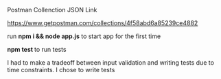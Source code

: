 Postman Collenction JSON Link

https://www.getpostman.com/collections/4f58abd6a85239ce4882

run <b>npm i && node app.js</b> to start app for the first time

<b>npm test </b> to run tests

I had to make a tradeoff between input validation and writing tests due to time constraints. I chose to write tests
